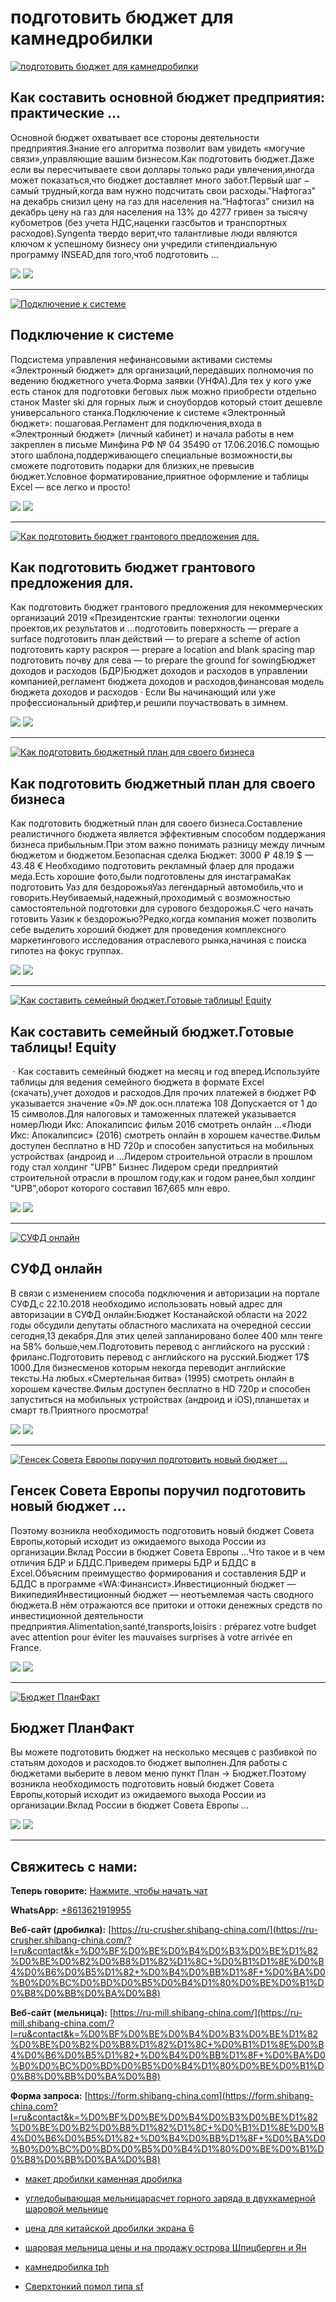 # подготовить бюджет для камнедробилки

<a href="https://swt.shibang-china.com/?l=ru&img&k=%D0%BF%D0%BE%D0%B4%D0%B3%D0%BE%D1%82%D0%BE%D0%B2%D0%B8%D1%82%D1%8C+%D0%B1%D1%8E%D0%B4%D0%B6%D0%B5%D1%82+%D0%B4%D0%BB%D1%8F+%D0%BA%D0%B0%D0%BC%D0%BD%D0%B5%D0%B4%D1%80%D0%BE%D0%B1%D0%B8%D0%BB%D0%BA%D0%B8" target="_blank">![подготовить бюджет для камнедробилки](http://static.shibang-china.com/all-800x300/811.jpg)</a>

## Как составить основной бюджет предприятия: практические …
Основной бюджет охватывает все стороны деятельности предприятия.Знание его алгоритма позволит вам увидеть &#171;могучие связи&#187;,управляющие вашим бизнесом.Как подготовить бюджет.Даже если вы пересчитываете свои доллары только ради увлечения,иногда может показаться,что бюджет доставляет много забот.Первый шаг − самый трудный,когда вам нужно подсчитать свои расходы.&quot;Нафтогаз&quot; на декабрь снизил цену на газ для населения на.“Нафтогаз” снизил на декабрь цену на газ для населения на 13% до 4277 гривен за тысячу кубометров (без учета НДС,наценки газсбытов и транспортных расходов).Syngenta твердо верит,что талантливые люди являются ключом к успешному бизнесу они учредили стипендиальную программу INSEAD,для того,чтоб подготовить …


<a href="https://whatsapp.shibangsoft.com/WhatsApp.php" target="_blank" title="WhatsApp">![](http://static.shibang-china.com/icon/whatsapp.png)</a> <a href="https://swt.shibang-china.com/?l=ru&icon&k=%D0%BF%D0%BE%D0%B4%D0%B3%D0%BE%D1%82%D0%BE%D0%B2%D0%B8%D1%82%D1%8C+%D0%B1%D1%8E%D0%B4%D0%B6%D0%B5%D1%82+%D0%B4%D0%BB%D1%8F+%D0%BA%D0%B0%D0%BC%D0%BD%D0%B5%D0%B4%D1%80%D0%BE%D0%B1%D0%B8%D0%BB%D0%BA%D0%B8" target="_blank">![](http://static.shibang-china.com/icon/chat-ru.png)</a>

---

<a href="https://swt.shibang-china.com/?l=ru&img&k=%D0%BF%D0%BE%D0%B4%D0%B3%D0%BE%D1%82%D0%BE%D0%B2%D0%B8%D1%82%D1%8C+%D0%B1%D1%8E%D0%B4%D0%B6%D0%B5%D1%82+%D0%B4%D0%BB%D1%8F+%D0%BA%D0%B0%D0%BC%D0%BD%D0%B5%D0%B4%D1%80%D0%BE%D0%B1%D0%B8%D0%BB%D0%BA%D0%B8" target="_blank">![Подключение к системе](http://static.shibang-china.com/all-800x300/12.jpg)</a>

## Подключение к системе
Подсистема управления нефинансовыми активами системы &#171;Электронный бюджет&#187; для организаций,передавших полномочия по ведению бюджетного учета.Форма заявки (УНФА).Для тех у кого уже есть станок для подготовки беговых лыж можно приобрести отдельно станок Master ski для горных лыж и сноубордов который стоит дешевле универсального станка.Подключение к системе &#171;Электронный бюджет&#187;: пошаговая.Регламент для подключения,входа в &#171;Электронный бюджет&#187; (личный кабинет) и начала работы в нем закреплен в письме Минфина РФ № 04 35490 от 17.06.2016.С помощью этого шаблона,поддерживающего специальные возможности,вы сможете подготовить подарки для близких,не превысив бюджет.Условное форматирование,приятное оформление и таблицы Excel — все легко и просто!


<a href="https://whatsapp.shibangsoft.com/WhatsApp.php" target="_blank" title="WhatsApp">![](http://static.shibang-china.com/icon/whatsapp.png)</a> <a href="https://swt.shibang-china.com/?l=ru&icon&k=%D0%BF%D0%BE%D0%B4%D0%B3%D0%BE%D1%82%D0%BE%D0%B2%D0%B8%D1%82%D1%8C+%D0%B1%D1%8E%D0%B4%D0%B6%D0%B5%D1%82+%D0%B4%D0%BB%D1%8F+%D0%BA%D0%B0%D0%BC%D0%BD%D0%B5%D0%B4%D1%80%D0%BE%D0%B1%D0%B8%D0%BB%D0%BA%D0%B8" target="_blank">![](http://static.shibang-china.com/icon/chat-ru.png)</a>

---

<a href="https://swt.shibang-china.com/?l=ru&img&k=%D0%BF%D0%BE%D0%B4%D0%B3%D0%BE%D1%82%D0%BE%D0%B2%D0%B8%D1%82%D1%8C+%D0%B1%D1%8E%D0%B4%D0%B6%D0%B5%D1%82+%D0%B4%D0%BB%D1%8F+%D0%BA%D0%B0%D0%BC%D0%BD%D0%B5%D0%B4%D1%80%D0%BE%D0%B1%D0%B8%D0%BB%D0%BA%D0%B8" target="_blank">![Как подготовить бюджет грантового предложения для.](http://static.shibang-china.com/all-800x300/1391.jpg)</a>

## Как подготовить бюджет грантового предложения для.
Как подготовить бюджет грантового предложения для некоммерческих организаций 2019 &#171;Президентские гранты: технологии оценки проектов,их результатов и …подготовить поверхность — prepare a surface подготовить план действий — to prepare a scheme of action подготовить карту раскроя — prepare a location and blank spacing map подготовить почву для сева — to prepare the ground for sowingБюджет доходов и расходов (БДР)Бюджет доходов и расходов в управлении компанией,регламент бюджета доходов и расходов,финансовая модель бюджета доходов и расходов&nbsp;&#0183;&#32;Если Вы начинающий или уже профессиональный дрифтер,и решили поучаствовать в зимнем.


<a href="https://whatsapp.shibangsoft.com/WhatsApp.php" target="_blank" title="WhatsApp">![](http://static.shibang-china.com/icon/whatsapp.png)</a> <a href="https://swt.shibang-china.com/?l=ru&icon&k=%D0%BF%D0%BE%D0%B4%D0%B3%D0%BE%D1%82%D0%BE%D0%B2%D0%B8%D1%82%D1%8C+%D0%B1%D1%8E%D0%B4%D0%B6%D0%B5%D1%82+%D0%B4%D0%BB%D1%8F+%D0%BA%D0%B0%D0%BC%D0%BD%D0%B5%D0%B4%D1%80%D0%BE%D0%B1%D0%B8%D0%BB%D0%BA%D0%B8" target="_blank">![](http://static.shibang-china.com/icon/chat-ru.png)</a>

---

<a href="https://swt.shibang-china.com/?l=ru&img&k=%D0%BF%D0%BE%D0%B4%D0%B3%D0%BE%D1%82%D0%BE%D0%B2%D0%B8%D1%82%D1%8C+%D0%B1%D1%8E%D0%B4%D0%B6%D0%B5%D1%82+%D0%B4%D0%BB%D1%8F+%D0%BA%D0%B0%D0%BC%D0%BD%D0%B5%D0%B4%D1%80%D0%BE%D0%B1%D0%B8%D0%BB%D0%BA%D0%B8" target="_blank">![Как подготовить бюджетный план для своего бизнеса](http://static.shibang-china.com/all-800x300/190.jpg)</a>

## Как подготовить бюджетный план для своего бизнеса
Как подготовить бюджетный план для своего бизнеса.Составление реалистичного бюджета является эффективным способом поддержания бизнеса прибыльным.При этом важно понимать разницу между личным бюджетом и бюджетом.Безопасная сделка Бюджет: 3000 ₽ 48.19 $ — 43.48 € Необходимо подготовить рекламный флаер для продажи меда.Есть хорошие фото,были подготовлены для инстаграмаКак подготовить Уаз для бездорожьяУаз легендарный автомобиль,что и говорить.Неубиваемый,надежный,проходимый с возможностью самостоятельной подготовки для сурового бездорожья.С чего начать готовить Уазик к бездорожью?Редко,когда компания может позволить себе выделить хороший бюджет для проведения комплексного маркетингового исследования отраслевого рынка,начиная с поиска гипотез на фокус группах.


<a href="https://whatsapp.shibangsoft.com/WhatsApp.php" target="_blank" title="WhatsApp">![](http://static.shibang-china.com/icon/whatsapp.png)</a> <a href="https://swt.shibang-china.com/?l=ru&icon&k=%D0%BF%D0%BE%D0%B4%D0%B3%D0%BE%D1%82%D0%BE%D0%B2%D0%B8%D1%82%D1%8C+%D0%B1%D1%8E%D0%B4%D0%B6%D0%B5%D1%82+%D0%B4%D0%BB%D1%8F+%D0%BA%D0%B0%D0%BC%D0%BD%D0%B5%D0%B4%D1%80%D0%BE%D0%B1%D0%B8%D0%BB%D0%BA%D0%B8" target="_blank">![](http://static.shibang-china.com/icon/chat-ru.png)</a>

---

<a href="https://swt.shibang-china.com/?l=ru&img&k=%D0%BF%D0%BE%D0%B4%D0%B3%D0%BE%D1%82%D0%BE%D0%B2%D0%B8%D1%82%D1%8C+%D0%B1%D1%8E%D0%B4%D0%B6%D0%B5%D1%82+%D0%B4%D0%BB%D1%8F+%D0%BA%D0%B0%D0%BC%D0%BD%D0%B5%D0%B4%D1%80%D0%BE%D0%B1%D0%B8%D0%BB%D0%BA%D0%B8" target="_blank">![Как составить семейный бюджет.Готовые таблицы! Equity](http://static.shibang-china.com/all-800x300/1336.jpg)</a>

## Как составить семейный бюджет.Готовые таблицы! Equity
&nbsp;&#0183;&#32;Как составить семейный бюджет на месяц и год вперед.Используйте таблицы для ведения семейного бюджета в формате Excel (скачать),учет доходов и расходов.Для прочих платежей в бюджет РФ указывается значение &#171;0&#187;.№ док.осн.платежа 108 Допускается от 1 до 15 символов.Для налоговых и таможенных платежей указывается номерЛюди Икс: Апокалипсис фильм 2016 смотреть онлайн …&#171;Люди Икс: Апокалипсис&#187; (2016) смотреть онлайн в хорошем качестве.Фильм доступен бесплатно в HD 720p и способен запуститься на мобильных устройствах (андроид и …Лидером строительной отрасли в прошлом году стал холдинг &quot;UPB&quot; Бизнес Лидером среди предприятий строительной отрасли в прошлом году,как и годом ранее,был холдинг &quot;UPB&quot;,оборот которого составил 167,665 млн евро.


<a href="https://whatsapp.shibangsoft.com/WhatsApp.php" target="_blank" title="WhatsApp">![](http://static.shibang-china.com/icon/whatsapp.png)</a> <a href="https://swt.shibang-china.com/?l=ru&icon&k=%D0%BF%D0%BE%D0%B4%D0%B3%D0%BE%D1%82%D0%BE%D0%B2%D0%B8%D1%82%D1%8C+%D0%B1%D1%8E%D0%B4%D0%B6%D0%B5%D1%82+%D0%B4%D0%BB%D1%8F+%D0%BA%D0%B0%D0%BC%D0%BD%D0%B5%D0%B4%D1%80%D0%BE%D0%B1%D0%B8%D0%BB%D0%BA%D0%B8" target="_blank">![](http://static.shibang-china.com/icon/chat-ru.png)</a>

---

<a href="https://swt.shibang-china.com/?l=ru&img&k=%D0%BF%D0%BE%D0%B4%D0%B3%D0%BE%D1%82%D0%BE%D0%B2%D0%B8%D1%82%D1%8C+%D0%B1%D1%8E%D0%B4%D0%B6%D0%B5%D1%82+%D0%B4%D0%BB%D1%8F+%D0%BA%D0%B0%D0%BC%D0%BD%D0%B5%D0%B4%D1%80%D0%BE%D0%B1%D0%B8%D0%BB%D0%BA%D0%B8" target="_blank">![СУФД онлайн](http://static.shibang-china.com/all-800x300/776.jpg)</a>

## СУФД онлайн
В связи с изменением способа подключения и авторизации на портале СУФД,с 22.10.2018 необходимо использовать новый адрес для авторизации в СУФД онлайн:Бюджет Костанайской области на 2022 годы обсудили депутаты областного маслихата на очередной сессии сегодня,13 декабря.Для этих целей запланировано более 400 млн тенге на 58% больше,чем.Подготовить перевод с английского на русский : фриланс.Подготовить перевод с английского на русский.Бюджет 17$ 1000.Для бизнесменов которым некогда переводит английские тексты.На любых.&#171;Смертельная битва&#187; (1995) смотреть онлайн в хорошем качестве.Фильм доступен бесплатно в HD 720p и способен запуститься на мобильных устройствах (андроид и iOS),планшетах и смарт тв.Приятного просмотра!


<a href="https://whatsapp.shibangsoft.com/WhatsApp.php" target="_blank" title="WhatsApp">![](http://static.shibang-china.com/icon/whatsapp.png)</a> <a href="https://swt.shibang-china.com/?l=ru&icon&k=%D0%BF%D0%BE%D0%B4%D0%B3%D0%BE%D1%82%D0%BE%D0%B2%D0%B8%D1%82%D1%8C+%D0%B1%D1%8E%D0%B4%D0%B6%D0%B5%D1%82+%D0%B4%D0%BB%D1%8F+%D0%BA%D0%B0%D0%BC%D0%BD%D0%B5%D0%B4%D1%80%D0%BE%D0%B1%D0%B8%D0%BB%D0%BA%D0%B8" target="_blank">![](http://static.shibang-china.com/icon/chat-ru.png)</a>

---

<a href="https://swt.shibang-china.com/?l=ru&img&k=%D0%BF%D0%BE%D0%B4%D0%B3%D0%BE%D1%82%D0%BE%D0%B2%D0%B8%D1%82%D1%8C+%D0%B1%D1%8E%D0%B4%D0%B6%D0%B5%D1%82+%D0%B4%D0%BB%D1%8F+%D0%BA%D0%B0%D0%BC%D0%BD%D0%B5%D0%B4%D1%80%D0%BE%D0%B1%D0%B8%D0%BB%D0%BA%D0%B8" target="_blank">![Генсек Совета Европы поручил подготовить новый бюджет …](http://static.shibang-china.com/all-800x300/1133.jpg)</a>

## Генсек Совета Европы поручил подготовить новый бюджет …
Поэтому возникла необходимость подготовить новый бюджет Совета Европы,который исходит из ожидаемого выхода России из организации.Вклад России в бюджет Совета Европы …Что такое и в чем отличия БДР и БДДС.Приведем примеры БДР и БДДС в Excel.Объясним преимущество формирования и составления БДР и БДДС в программе &#171;WA:Финансист&#187;.Инвестиционный бюджет — ВикипедияИнвестиционный бюджет — неотъемлемая часть сводного бюджета.В нём отражаются все притоки и оттоки денежных средств по инвестиционной деятельности предприятия.Alimentation,sant&#233;,transports,loisirs : pr&#233;parez votre budget avec attention pour &#233;viter les mauvaises surprises &#224; votre arriv&#233;e en France.


<a href="https://whatsapp.shibangsoft.com/WhatsApp.php" target="_blank" title="WhatsApp">![](http://static.shibang-china.com/icon/whatsapp.png)</a> <a href="https://swt.shibang-china.com/?l=ru&icon&k=%D0%BF%D0%BE%D0%B4%D0%B3%D0%BE%D1%82%D0%BE%D0%B2%D0%B8%D1%82%D1%8C+%D0%B1%D1%8E%D0%B4%D0%B6%D0%B5%D1%82+%D0%B4%D0%BB%D1%8F+%D0%BA%D0%B0%D0%BC%D0%BD%D0%B5%D0%B4%D1%80%D0%BE%D0%B1%D0%B8%D0%BB%D0%BA%D0%B8" target="_blank">![](http://static.shibang-china.com/icon/chat-ru.png)</a>

---

<a href="https://swt.shibang-china.com/?l=ru&img&k=%D0%BF%D0%BE%D0%B4%D0%B3%D0%BE%D1%82%D0%BE%D0%B2%D0%B8%D1%82%D1%8C+%D0%B1%D1%8E%D0%B4%D0%B6%D0%B5%D1%82+%D0%B4%D0%BB%D1%8F+%D0%BA%D0%B0%D0%BC%D0%BD%D0%B5%D0%B4%D1%80%D0%BE%D0%B1%D0%B8%D0%BB%D0%BA%D0%B8" target="_blank">![Бюджет ПланФакт](http://static.shibang-china.com/all-800x300/1130.jpg)</a>

## Бюджет ПланФакт
Вы можете подготовить бюджет на несколько месяцев с разбивкой по статьям доходов и расходов.то бюджет выполнен.Для работы с бюджетами выберите в левом меню пункт План → Бюджет.Поэтому возникла необходимость подготовить новый бюджет Совета Европы,который исходит из ожидаемого выхода России из организации.Вклад России в бюджет Совета Европы …

<a href="https://whatsapp.shibangsoft.com/WhatsApp.php" target="_blank" title="WhatsApp">![](http://static.shibang-china.com/icon/whatsapp.png)</a> <a href="https://swt.shibang-china.com/?l=ru&icon&k=%D0%BF%D0%BE%D0%B4%D0%B3%D0%BE%D1%82%D0%BE%D0%B2%D0%B8%D1%82%D1%8C+%D0%B1%D1%8E%D0%B4%D0%B6%D0%B5%D1%82+%D0%B4%D0%BB%D1%8F+%D0%BA%D0%B0%D0%BC%D0%BD%D0%B5%D0%B4%D1%80%D0%BE%D0%B1%D0%B8%D0%BB%D0%BA%D0%B8" target="_blank">![](http://static.shibang-china.com/icon/chat-ru.png)</a>

---
## Свяжитесь с нами:

**Теперь говорите:** [Нажмите, чтобы начать чат](https://swt.shibang-china.com?l=ru&contact&k=%D0%BF%D0%BE%D0%B4%D0%B3%D0%BE%D1%82%D0%BE%D0%B2%D0%B8%D1%82%D1%8C+%D0%B1%D1%8E%D0%B4%D0%B6%D0%B5%D1%82+%D0%B4%D0%BB%D1%8F+%D0%BA%D0%B0%D0%BC%D0%BD%D0%B5%D0%B4%D1%80%D0%BE%D0%B1%D0%B8%D0%BB%D0%BA%D0%B8)

**WhatsApp:**  [+8613621919955](https://whatsapp.shibangsoft.com/WhatsApp.php)

**Веб-сайт (дробилка):** [https://ru-crusher.shibang-china.com/](https://ru-crusher.shibang-china.com/?l=ru&contact&k=%D0%BF%D0%BE%D0%B4%D0%B3%D0%BE%D1%82%D0%BE%D0%B2%D0%B8%D1%82%D1%8C+%D0%B1%D1%8E%D0%B4%D0%B6%D0%B5%D1%82+%D0%B4%D0%BB%D1%8F+%D0%BA%D0%B0%D0%BC%D0%BD%D0%B5%D0%B4%D1%80%D0%BE%D0%B1%D0%B8%D0%BB%D0%BA%D0%B8)

**Веб-сайт (мельница):** [https://ru-mill.shibang-china.com/](https://ru-mill.shibang-china.com/?l=ru&contact&k=%D0%BF%D0%BE%D0%B4%D0%B3%D0%BE%D1%82%D0%BE%D0%B2%D0%B8%D1%82%D1%8C+%D0%B1%D1%8E%D0%B4%D0%B6%D0%B5%D1%82+%D0%B4%D0%BB%D1%8F+%D0%BA%D0%B0%D0%BC%D0%BD%D0%B5%D0%B4%D1%80%D0%BE%D0%B1%D0%B8%D0%BB%D0%BA%D0%B8)

**Форма запроса:** [https://form.shibang-china.com](https://form.shibang-china.com?l=ru&contact&k=%D0%BF%D0%BE%D0%B4%D0%B3%D0%BE%D1%82%D0%BE%D0%B2%D0%B8%D1%82%D1%8C+%D0%B1%D1%8E%D0%B4%D0%B6%D0%B5%D1%82+%D0%B4%D0%BB%D1%8F+%D0%BA%D0%B0%D0%BC%D0%BD%D0%B5%D0%B4%D1%80%D0%BE%D0%B1%D0%B8%D0%BB%D0%BA%D0%B8)

* [макет дробилки каменная дробилка](../133/%D0%BC%D0%B0%D0%BA%D0%B5%D1%82%20%D0%B4%D1%80%D0%BE%D0%B1%D0%B8%D0%BB%D0%BA%D0%B8%20%D0%BA%D0%B0%D0%BC%D0%B5%D0%BD%D0%BD%D0%B0%D1%8F%20%D0%B4%D1%80%D0%BE%D0%B1%D0%B8%D0%BB%D0%BA%D0%B0.md)

* [угледобывающая мельницарасчет горного заряда в двухкамерной шаровой мельнице](../135/%D1%83%D0%B3%D0%BB%D0%B5%D0%B4%D0%BE%D0%B1%D1%8B%D0%B2%D0%B0%D1%8E%D1%89%D0%B0%D1%8F%20%D0%BC%D0%B5%D0%BB%D1%8C%D0%BD%D0%B8%D1%86%D0%B0%D1%80%D0%B0%D1%81%D1%87%D0%B5%D1%82%20%D0%B3%D0%BE%D1%80%D0%BD%D0%BE%D0%B3%D0%BE%20%D0%B7%D0%B0%D1%80%D1%8F%D0%B4%D0%B0%20%D0%B2%20%D0%B4%D0%B2%D1%83%D1%85%D0%BA%D0%B0%D0%BC%D0%B5%D1%80%D0%BD%D0%BE%D0%B9%20%D1%88%D0%B0%D1%80%D0%BE%D0%B2%D0%BE%D0%B9%20%D0%BC%D0%B5%D0%BB%D1%8C%D0%BD%D0%B8%D1%86%D0%B5.md)

* [цена для китайской дробилки экрана 6](../131/%D1%86%D0%B5%D0%BD%D0%B0%20%D0%B4%D0%BB%D1%8F%20%D0%BA%D0%B8%D1%82%D0%B0%D0%B9%D1%81%D0%BA%D0%BE%D0%B9%20%D0%B4%D1%80%D0%BE%D0%B1%D0%B8%D0%BB%D0%BA%D0%B8%20%D1%8D%D0%BA%D1%80%D0%B0%D0%BD%D0%B0%206.md)

* [шаровая мельница цены и на продажу острова Шпицберген и Ян](../131/%D1%88%D0%B0%D1%80%D0%BE%D0%B2%D0%B0%D1%8F%20%D0%BC%D0%B5%D0%BB%D1%8C%D0%BD%D0%B8%D1%86%D0%B0%20%D1%86%D0%B5%D0%BD%D1%8B%20%D0%B8%20%D0%BD%D0%B0%20%D0%BF%D1%80%D0%BE%D0%B4%D0%B0%D0%B6%D1%83%20%D0%BE%D1%81%D1%82%D1%80%D0%BE%D0%B2%D0%B0%20%D0%A8%D0%BF%D0%B8%D1%86%D0%B1%D0%B5%D1%80%D0%B3%D0%B5%D0%BD%20%D0%B8%20%D0%AF%D0%BD.md)

* [камнедробилка tph](../132/%D0%BA%D0%B0%D0%BC%D0%BD%D0%B5%D0%B4%D1%80%D0%BE%D0%B1%D0%B8%D0%BB%D0%BA%D0%B0%20tph.md)

* [Сверхтонкий помол типа sf](../135/%D0%A1%D0%B2%D0%B5%D1%80%D1%85%D1%82%D0%BE%D0%BD%D0%BA%D0%B8%D0%B9%20%D0%BF%D0%BE%D0%BC%D0%BE%D0%BB%20%D1%82%D0%B8%D0%BF%D0%B0%20sf.md)